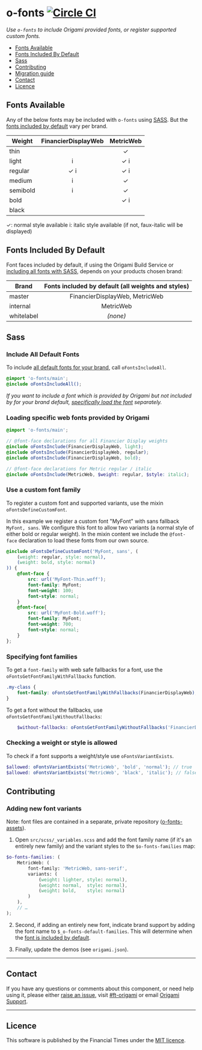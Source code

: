 o-fonts [![Circle CI](https://circleci.com/gh/Financial-Times/o-fonts/tree/master.svg?style=svg)](https://circleci.com/gh/Financial-Times/o-fonts/tree/master)
=================

_Use `o-fonts` to include Origami provided fonts, or register supported custom fonts._

- [Fonts Available](#fonts-available)
- [Fonts Included By Default](#fonts-included-by-default)
- [Sass](#sass)
- [Contributing](#contributing)
- [Migration guide](#migration-guide)
- [Contact](#contact)
- [Licence](#licence)


## Fonts Available

Any of the below fonts may be included with `o-fonts` using [SASS](#sass). But the [fonts included by default](#fonts-included-by-default) vary per brand.

| Weight   | FinancierDisplayWeb | MetricWeb |
|----------|:-------------------:|:---------:|
| thin     |                     |    ✓      |
| light    |           i         |    ✓ i    |
| regular  |         ✓ i         |    ✓ i    |
| medium   |           i         |    ✓      |
| semibold |           i         |    ✓      |
| bold     |                     |    ✓ i    |
| black    |                     |           |

✓: normal style available
i: italic style available (if not, faux-italic will be displayed)

## Fonts Included By Default

Font faces included by default, if using the Origami Build Service or [including all fonts with SASS](#sass), depends on your products chosen brand:

| Brand       | Fonts included by default (all weights and styles) |
|-------------|:--------------------------------------------------:|
| master      | FinancierDisplayWeb, MetricWeb                     |
| internal    | MetricWeb                                          |
| whitelabel  | _(none)_                                           |

## Sass

### Include All Default Fonts

To include [all default fonts for your brand](#fonts-included-by-default), call `oFontsIncludeAll`.

```scss
@import 'o-fonts/main';
@include oFontsIncludeAll();
```

_If you want to include a font which is provided by Origami but not included by for your brand default, [specifically load the font](#loading-specific-web-fonts–provided-by-origami) separately._

### Loading specific web fonts provided by Origami

```scss
@import 'o-fonts/main';

// @font-face declarations for all Financier Display weights
@include oFontsInclude(FinancierDisplayWeb, light);
@include oFontsInclude(FinancierDisplayWeb, regular);
@include oFontsInclude(FinancierDisplayWeb, bold);

// @font-face declarations for Metric regular / italic
@include oFontsInclude(MetricWeb, $weight: regular, $style: italic);
```

### Use a custom font family

To register a custom font and supported variants, use the mixin `oFontsDefineCustomFont`.

In this example we register a custom font "MyFont" with sans fallback `MyFont, sans`. We configure this font to allow two variants (a normal style of either bold or regular weight). In the mixin content we include the `@font-face` declaration to load these fonts from our own source.
```scss
@include oFontsDefineCustomFont('MyFont, sans', (
    (weight: regular, style: normal),
    (weight: bold, style: normal)
)) {
    @font-face {
        src: url('MyFont-Thin.woff');
        font-family: MyFont;
        font-weight: 100;
        font-style: normal;
    }
    @font-face{
        src: url('MyFont-Bold.woff');
        font-family: MyFont;
        font-weight: 700;
        font-style: normal;
    }
};
```

### Specifying font families

To get a `font-family` with web safe fallbacks for a font, use the `oFontsGetFontFamilyWithFallbacks` function.

```scss
.my-class {
	font-family: oFontsGetFontFamilyWithFallbacks(FinancierDisplayWeb); // FinancierDisplayWeb, sans-serif
}
```

To get a font without the fallbacks, use `oFontsGetFontFamilyWithoutFallbacks`:

```scss
	$without-fallbacks: oFontsGetFontFamilyWithoutFallbacks('FinancierDisplayWeb, sans-serif'); // FinancierDisplayWeb
```

### Checking a weight or style is allowed

To check if a font supports a weight/style use `oFontsVariantExists`.

```scss
$allowed: oFontsVariantExists('MetricWeb', 'bold', 'normal'); // true
$allowed: oFontsVariantExists('MetricWeb', 'black', 'italic'); // false
```

## Contributing

### Adding new font variants

Note: font files are contained in a separate, private repository ([o-fonts-assets](https://github.com/Financial-Times/o-fonts-assets)).

1. Open `src/scss/_variables.scss` and add the font family name (if it's an entirely new family) and the variant styles to the `$o-fonts-families` map:

```scss
$o-fonts-families: (
	MetricWeb: (
		font-family: 'MetricWeb, sans-serif',
		variants: (
			(weight: lighter, style: normal),
			(weight: normal,  style: normal),
			(weight: bold,    style: normal)
		)
	),
	// …
);
```

2. Second, if adding an entirely new font, indicate brand support by adding the font name to `$_o-fonts-default-families`. This will determine when the [font is included by default](#fonts-included-by-default).

3. Finally, update the demos (see `origami.json`).

---

## Contact

If you have any questions or comments about this component, or need help using it, please either [raise an issue](https://github.com/Financial-Times/o-fonts/issues), visit [#ft-origami](https://financialtimes.slack.com/messages/ft-origami/) or email [Origami Support](mailto:origami-support@ft.com).

----

## Licence

This software is published by the Financial Times under the [MIT licence](http://opensource.org/licenses/MIT).
